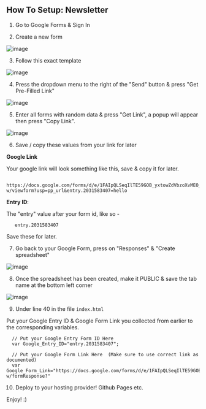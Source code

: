  ## How To Setup: Newsletter


1. Go to Google Forms & Sign In

2. Create a new form 

![image](https://user-images.githubusercontent.com/86180097/174424881-808ae090-ad35-47ee-b2d3-03a310842288.png)

3. Follow this exact template

![image](https://user-images.githubusercontent.com/86180097/174426258-ca52bdc0-a724-4e9c-9aee-7a6af42d2087.png)

4. Press the dropdown menu to the right of the "Send" button & press "Get Pre-Filled Link"

![image](https://user-images.githubusercontent.com/86180097/174424976-4ad07d02-d8de-4efc-b315-368d0f554b2d.png)

5. Enter all forms with random data & press "Get Link", a popup will appear then press "Copy Link".

![image](https://user-images.githubusercontent.com/86180097/174425028-f3d0aafa-de2c-4951-9fa7-147e92fa5d1c.png)

6. Save / copy these values from your link for later

<b> Google Link</b>

Your google link will look something like this, save & copy it for later. 

      https://docs.google.com/forms/d/e/1FAIpQLSeqIlTE59GOB_yxtowZdVbzoXvMEO_YRTmQ9YKIsLy32A7S-w/viewform?usp=pp_url&entry.2031583407=hello
       
       
     
<b>Entry ID</b>:

The "entry" value after your form id, like so -

       entry.2031583407


Save these for later. 


7. Go back to your Google Form, press on "Responses" & "Create spreadsheet"

![image](https://user-images.githubusercontent.com/86180097/174425184-aff8d5ad-ec6d-4496-8194-715a3570177f.png)


8. Once the spreadsheet has been created, make it PUBLIC & save the tab name at the bottom left corner

![image](https://user-images.githubusercontent.com/86180097/174425225-79e9a095-d241-4dba-91d4-cee0997f1940.png)
          
9. Under line 40 in the file <code>index.html</code>
 
Put your Google Entry ID  & Google Form Link you collected from earlier to the corresponding variables. 

 
      // Put your Google Entry Form ID Here
      var Google_Entry_ID="entry.2031583407";
    
      // Put your Google Form Link Here  (Make sure to use correct link as documented)
      var Google_Form_Link="https://docs.google.com/forms/d/e/1FAIpQLSeqIlTE59GOB_yxtowZdVbzoXvMEO_YRTmQ9YKIsLy32A7S-w/formResponse?"  
  
  


10. Deploy to your hosting provider! Github Pages etc. 

Enjoy! :) 
 
 
  
  
